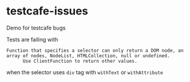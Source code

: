 # testcafe-issues
Demo for testcafe bugs

Tests are failing with 

```
Function that specifies a selector can only return a DOM node, an array of nodes, NodeList, HTMLCollection, null or undefined.
      Use ClientFunction to return other values.
```

when the selector uses `div` tag with `withText` or `withAttribute`


